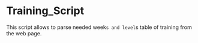 # Training_Script
This script allows to parse needed week`s and level`s table of training from the web page.
